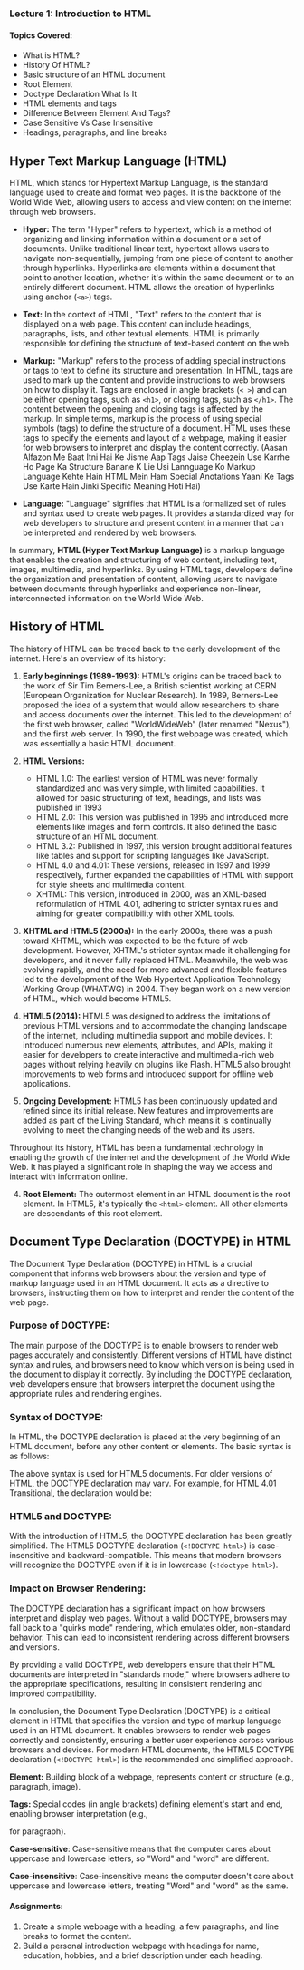 ### Lecture 1: Introduction to HTML

#### Topics Covered:

- What is HTML?
- History Of HTML?
- Basic structure of an HTML document
- Root Element
- Doctype Declaration What Is It
- HTML elements and tags
- Difference Between Element And Tags?
- Case Sensitive Vs Case Insensitive
- Headings, paragraphs, and line breaks

## Hyper Text Markup Language (HTML)

HTML, which stands for Hypertext Markup Language, is the standard language used to create and format web pages. It is the backbone of the World Wide Web, allowing users to access and view content on the internet through web browsers.

- **Hyper:** The term "Hyper" refers to hypertext, which is a method of organizing and linking information within a document or a set of documents. Unlike traditional linear text, hypertext allows users to navigate non-sequentially, jumping from one piece of content to another through hyperlinks. Hyperlinks are elements within a document that point to another location, whether it's within the same document or to an entirely different document. HTML allows the creation of hyperlinks using anchor (`<a>`) tags.

- **Text:** In the context of HTML, "Text" refers to the content that is displayed on a web page. This content can include headings, paragraphs, lists, and other textual elements. HTML is primarily responsible for defining the structure of text-based content on the web.

- **Markup:** "Markup" refers to the process of adding special instructions or tags to text to define its structure and presentation. In HTML, tags are used to mark up the content and provide instructions to web browsers on how to display it. Tags are enclosed in angle brackets (`< >`) and can be either opening tags, such as `<h1>`, or closing tags, such as `</h1>`. The content between the opening and closing tags is affected by the markup.
  In simple terms, markup is the process of using special symbols (tags) to define the structure of a document. HTML uses these tags to specify the elements and layout of a webpage, making it easier for web browsers to interpret and display the content correctly.
  (Aasan Alfazon Me Baat Itni Hai Ke Jisme Aap Tags Jaise Cheezein Use Karrhe Ho Page Ka Structure Banane K Lie Usi Lannguage Ko Markup Language Kehte Hain HTML Mein Ham Special Anotations Yaani Ke Tags Use Karte Hain Jinki Specific Meaning Hoti Hai)

- **Language:** "Language" signifies that HTML is a formalized set of rules and syntax used to create web pages. It provides a standardized way for web developers to structure and present content in a manner that can be interpreted and rendered by web browsers.

In summary, **HTML (Hyper Text Markup Language)** is a markup language that enables the creation and structuring of web content, including text, images, multimedia, and hyperlinks. By using HTML tags, developers define the organization and presentation of content, allowing users to navigate between documents through hyperlinks and experience non-linear, interconnected information on the World Wide Web.

## History of HTML

The history of HTML can be traced back to the early development of the internet.
Here's an overview of its history:

1. **Early beginnings (1989-1993):**
   HTML's origins can be traced back to the work of Sir Tim Berners-Lee, a British scientist working at CERN (European Organization for Nuclear Research). In 1989, Berners-Lee proposed the idea of a system that would allow researchers to share and access documents over the internet. This led to the development of the first web browser, called "WorldWideWeb" (later renamed "Nexus"), and the first web server. In 1990, the first webpage was created, which was essentially a basic HTML document.

2. **HTML Versions:**

   - HTML 1.0: The earliest version of HTML was never formally standardized and was very simple, with limited capabilities. It allowed for basic structuring of text, headings, and lists was published in 1993
   - HTML 2.0: This version was published in 1995 and introduced more elements like images and form controls. It also defined the basic structure of an HTML document.
   - HTML 3.2: Published in 1997, this version brought additional features like tables and support for scripting languages like JavaScript.
   - HTML 4.0 and 4.01: These versions, released in 1997 and 1999 respectively, further expanded the capabilities of HTML with support for style sheets and multimedia content.
   - XHTML: This version, introduced in 2000, was an XML-based reformulation of HTML 4.01, adhering to stricter syntax rules and aiming for greater compatibility with other XML tools.

3. **XHTML and HTML5 (2000s):**
   In the early 2000s, there was a push toward XHTML, which was expected to be the future of web development. However, XHTML's stricter syntax made it challenging for developers, and it never fully replaced HTML. Meanwhile, the web was evolving rapidly, and the need for more advanced and flexible features led to the development of the Web Hypertext Application Technology Working Group (WHATWG) in 2004. They began work on a new version of HTML, which would become HTML5.

4. **HTML5 (2014):**
   HTML5 was designed to address the limitations of previous HTML versions and to accommodate the changing landscape of the internet, including multimedia support and mobile devices. It introduced numerous new elements, attributes, and APIs, making it easier for developers to create interactive and multimedia-rich web pages without relying heavily on plugins like Flash. HTML5 also brought improvements to web forms and introduced support for offline web applications.

5. **Ongoing Development:**
   HTML5 has been continuously updated and refined since its initial release. New features and improvements are added as part of the Living Standard, which means it is continually evolving to meet the changing needs of the web and its users.

Throughout its history, HTML has been a fundamental technology in enabling the growth of the internet and the development of the World Wide Web. It has played a significant role in shaping the way we access and interact with information online.

4. **Root Element:** The outermost element in an HTML document is the root element. In HTML5, it's typically the `<html>` element. All other elements are descendants of this root element.

## Document Type Declaration (DOCTYPE) in HTML

The Document Type Declaration (DOCTYPE) in HTML is a crucial component that informs web browsers about the version and type of markup language used in an HTML document. It acts as a directive to browsers, instructing them on how to interpret and render the content of the web page.

### Purpose of DOCTYPE:

The main purpose of the DOCTYPE is to enable browsers to render web pages accurately and consistently. Different versions of HTML have distinct syntax and rules, and browsers need to know which version is being used in the document to display it correctly. By including the DOCTYPE declaration, web developers ensure that browsers interpret the document using the appropriate rules and rendering engines.

### Syntax of DOCTYPE:

In HTML, the DOCTYPE declaration is placed at the very beginning of an HTML document, before any other content or elements. The basic syntax is as follows:

<!DOCTYPE html>

The above syntax is used for HTML5 documents. For older versions of HTML, the DOCTYPE declaration may vary. For example, for HTML 4.01 Transitional, the declaration would be:

<!DOCTYPE html PUBLIC "-//W3C//DTD HTML 4.01 Transitional//EN" "http://www.w3.org/TR/html4/loose.dtd">

### HTML5 and DOCTYPE:

With the introduction of HTML5, the DOCTYPE declaration has been greatly simplified. The HTML5 DOCTYPE declaration (`<!DOCTYPE html>`) is case-insensitive and backward-compatible. This means that modern browsers will recognize the DOCTYPE even if it is in lowercase (`<!doctype html>`).

### Impact on Browser Rendering:

The DOCTYPE declaration has a significant impact on how browsers interpret and display web pages. Without a valid DOCTYPE, browsers may fall back to a "quirks mode" rendering, which emulates older, non-standard behavior. This can lead to inconsistent rendering across different browsers and versions.

By providing a valid DOCTYPE, web developers ensure that their HTML documents are interpreted in "standards mode," where browsers adhere to the appropriate specifications, resulting in consistent rendering and improved compatibility.

In conclusion, the Document Type Declaration (DOCTYPE) is a critical element in HTML that specifies the version and type of markup language used in an HTML document. It enables browsers to render web pages correctly and consistently, ensuring a better user experience across various browsers and devices. For modern HTML documents, the HTML5 DOCTYPE declaration (`<!DOCTYPE html>`) is the recommended and simplified approach.

**Element:** Building block of a webpage, represents content or structure (e.g., paragraph, image).

**Tags:** Special codes (in angle brackets) defining element's start and end, enabling browser interpretation (e.g., <p> for paragraph).

**Case-sensitive**: Case-sensitive means that the computer cares about uppercase and lowercase letters, so "Word" and "word" are different.

**Case-insensitive**: Case-insensitive means the computer doesn't care about uppercase and lowercase letters, treating "Word" and "word" as the same.

#### Assignments:

1. Create a simple webpage with a heading, a few paragraphs, and line breaks to format the content.
2. Build a personal introduction webpage with headings for name, education, hobbies, and a brief description under each heading.
